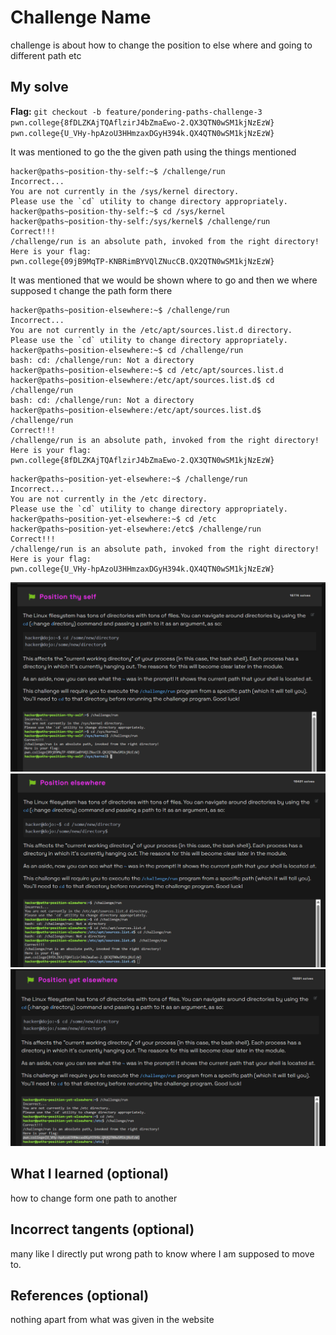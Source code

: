 # Challenge Name
challenge is about how to change the position to else where and going to different path etc

## My solve
**Flag:** `git checkout -b feature/pondering-paths-challenge-3`
`pwn.college{8fDLZKAjTQAflzirJ4bZmaEwo-2.QX3QTN0wSM1kjNzEzW}`
`pwn.college{U_VHy-hpAzoU3HHmzaxDGyH394k.QX4QTN0wSM1kjNzEzW}`

It was mentioned to go the the given path using the things mentioned
```
hacker@paths~position-thy-self:~$ /challenge/run
Incorrect...
You are not currently in the /sys/kernel directory.
Please use the `cd` utility to change directory appropriately.
hacker@paths~position-thy-self:~$ cd /sys/kernel
hacker@paths~position-thy-self:/sys/kernel$ /challenge/run
Correct!!!
/challenge/run is an absolute path, invoked from the right directory!
Here is your flag:
pwn.college{09jB9MqTP-KNBRimBYVQlZNucCB.QX2QTN0wSM1kjNzEzW}
```
It was mentioned that we would be shown where to go and then we where supposed t change the path form there
```
hacker@paths~position-elsewhere:~$ /challenge/run
Incorrect...
You are not currently in the /etc/apt/sources.list.d directory.
Please use the `cd` utility to change directory appropriately.
hacker@paths~position-elsewhere:~$ cd /challenge/run
bash: cd: /challenge/run: Not a directory
hacker@paths~position-elsewhere:~$ cd /etc/apt/sources.list.d
hacker@paths~position-elsewhere:/etc/apt/sources.list.d$ cd /challenge/run
bash: cd: /challenge/run: Not a directory
hacker@paths~position-elsewhere:/etc/apt/sources.list.d$  /challenge/run
Correct!!!
/challenge/run is an absolute path, invoked from the right directory!
Here is your flag:
pwn.college{8fDLZKAjTQAflzirJ4bZmaEwo-2.QX3QTN0wSM1kjNzEzW}
```
```
hacker@paths~position-yet-elsewhere:~$ /challenge/run
Incorrect...
You are not currently in the /etc directory.
Please use the `cd` utility to change directory appropriately.
hacker@paths~position-yet-elsewhere:~$ cd /etc
hacker@paths~position-yet-elsewhere:/etc$ /challenge/run
Correct!!!
/challenge/run is an absolute path, invoked from the right directory!
Here is your flag:
pwn.college{U_VHy-hpAzoU3HHmzaxDGyH394k.QX4QTN0wSM1kjNzEzW}
```

![Screenshot for challenge 3](03_Position_Thy_Path.png)
![Screenshot of The Program and how I did](04_Position_Elsewhere.png)
![Screenshot for challenge 5](05_Position_Yet_Elsewhere.png)

## What I learned (optional)
how to change form one path to another

## Incorrect tangents (optional)
many like I directly put wrong path to know where I am supposed to move to.

## References (optional)
nothing apart from what was given in the website
